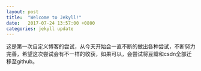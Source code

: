 ```yaml
---
layout: post
title:  "Welcome to Jekyll!"
date:   2017-07-24 13:57:00 +0800
categories: jekyll update
---
```

这是第一次自定义博客的尝试，从今天开始会一直不断的做出各种尝试，不断努力完善，希望这次尝试会有不一样的收获，如果可以，会尝试将豆瓣和csdn全部迁移至github。

